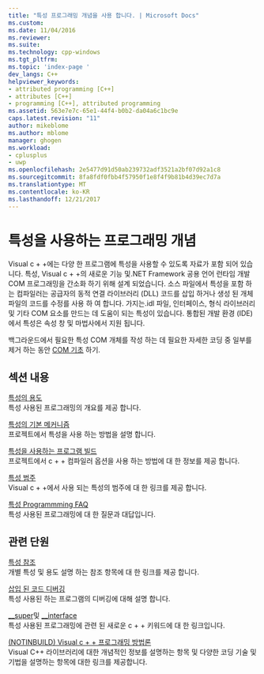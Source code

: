 ```yaml
---
title: "특성 프로그래밍 개념을 사용 합니다. | Microsoft Docs"
ms.custom: 
ms.date: 11/04/2016
ms.reviewer: 
ms.suite: 
ms.technology: cpp-windows
ms.tgt_pltfrm: 
ms.topic: 'index-page '
dev_langs: C++
helpviewer_keywords:
- attributed programming [C++]
- attributes [C++]
- programming [C++], attributed programming
ms.assetid: 563e7e7c-65e1-44f4-b0b2-da04a6c1bc9e
caps.latest.revision: "11"
author: mikeblome
ms.author: mblome
manager: ghogen
ms.workload:
- cplusplus
- uwp
ms.openlocfilehash: 2e5477d91d50ab239732adf3521a2bf07d92a1c8
ms.sourcegitcommit: 8fa8fdf0fbb4f57950f1e8f4f9b81b4d39ec7d7a
ms.translationtype: MT
ms.contentlocale: ko-KR
ms.lasthandoff: 12/21/2017
---
```

# <a name="attributed-programming-concepts"></a>특성을 사용하는 프로그래밍 개념
Visual c + +에는 다양 한 프로그램에 특성을 사용할 수 있도록 자료가 포함 되어 있습니다. 특성, Visual c + +의 새로운 기능 및.NET Framework 공용 언어 런타임 개발 COM 프로그래밍을 간소화 하기 위해 설계 되었습니다. 소스 파일에서 특성을 포함 하는 컴파일러는 공급자의 동적 연결 라이브러리 (DLL) 코드를 삽입 하거나 생성 된 개체 파일의 코드를 수정를 사용 하 여 합니다. 가지는.idl 파일, 인터페이스, 형식 라이브러리 및 기타 COM 요소를 만드는 데 도움이 되는 특성이 있습니다. 통합된 개발 환경 (IDE)에서 특성은 속성 창 및 마법사에서 지원 됩니다.  
  
 백그라운드에서 필요한 특성 COM 개체를 작성 하는 데 필요한 자세한 코딩 중 일부를 제거 하는 동안 [COM 기초](http://msdn.microsoft.com/library/windows/desktop/ms694363) 하기.  
  
## <a name="in-this-section"></a>섹션 내용  
 [특성의 용도](../windows/purpose-of-attributes.md)  
 특성 사용된 프로그래밍의 개요를 제공 합니다.  
  
 [특성의 기본 메커니즘](../windows/basic-mechanics-of-attributes.md)  
 프로젝트에서 특성을 사용 하는 방법을 설명 합니다.  
  
 [특성을 사용하는 프로그램 빌드](../windows/building-an-attributed-program.md)  
 프로젝트에서 c + + 컴파일러 옵션을 사용 하는 방법에 대 한 정보를 제공 합니다.  
  
 [특성 범주](../windows/attribute-categories.md)  
 Visual c + +에서 사용 되는 특성의 범주에 대 한 링크를 제공 합니다.  
  
 [특성 Programmming FAQ](../windows/attribute-programming-faq.md)  
 특성 사용된 프로그래밍에 대 한 질문과 대답입니다.  
  
## <a name="related-sections"></a>관련 단원  
 [특성 참조](../windows/cpp-attributes-reference.md)  
 개별 특성 및 용도 설명 하는 참조 항목에 대 한 링크를 제공 합니다.  
  
 [삽입 된 코드 디버깅](/visualstudio/debugger/how-to-debug-injected-code)  
 특성 사용된 하는 프로그램의 디버깅에 대해 설명 합니다.  
  
 [__super](../cpp/super.md)및 [__interface](../cpp/interface.md)  
 특성 사용된 프로그래밍에 관련 된 새로운 c + + 키워드에 대 한 링크입니다.  
  
 [(NOTINBUILD) Visual c + + 프로그래밍 방법론](http://msdn.microsoft.com/en-us/0822f806-fa81-4b65-bf0f-1e2921f30c95)  
 Visual C++ 라이브러리에 대한 개념적인 정보를 설명하는 항목 및 다양한 코딩 기술 및 기법을 설명하는 항목에 대한 링크를 제공합니다.